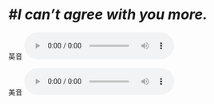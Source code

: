 # ***\#I can’t agree with you more.*** 
英音
<audio src="./media/I can’t agree with you more1_AAC.aac" controls="controls"></audio>

美音
<audio src="./media/I can’t agree with you more2_AAC.aac" controls="controls"></audio>



  

